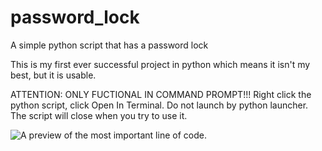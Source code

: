 # password_lock
A simple python script that has a password lock

This is my first ever successful project in python which means
it isn't my best, but it is usable.

ATTENTION: ONLY FUCTIONAL IN COMMAND PROMPT!!!
Right click the python script, click Open In Terminal. Do not launch by python launcher. The script will close when you try to use it.

![A preview of the most important line of code.](https://i.ibb.co/MCv189Q/code.png)
